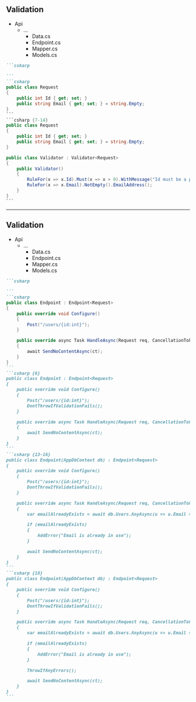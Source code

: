 <h2>Validation</h2>

<div class="endpoint-structure mt-4">
  <ul class="files">
    <li class="view-transition-files">
      <span><ProjectIcon />Api</span>
      <ul>
        <li>
          <span><FolderIcon />...</span>
            <ul>
              <li data-id="data"><span><CsharpIcon />Data.cs</span></li>
              <li data-id="endpoint"><span><CsharpIcon />Endpoint.cs</span></li>
              <li data-id="mapper"><span><CsharpIcon />Mapper.cs</span></li>
              <li data-id="models" v-mark.circle="{ at: 1, color: 'orange', iterations: 1, animationDuration: 350 }"><span><CsharpIcon />Models.cs</span></li>
            </ul>
        </li>
      </ul>
    </li>
  </ul>

````md magic-move { at: 1, maxHeight: '450px' }
```csharp
‎
```
```csharp
public class Request
{
    public int Id { get; set; }
    public string Email { get; set; } = string.Empty;
}
```
```csharp {7-14}
public class Request
{
    public int Id { get; set; }
    public string Email { get; set; } = string.Empty;
}

public class Validator : Validator<Request>
{
    public Validator()
    {
        RuleFor(x => x.Id).Must(x => x > 0).WithMessage("Id must be a positive integer");
        RuleFor(x => x.Email).NotEmpty().EmailAddress();
    }
}
```
````
</div>

<!--
Closely related to model binding, we also get validation straight out of the box with FastEndpoints, using FluentValidation rules.

[click]

Typically this ends up in our `Models` file, although personally I don't find myself a fan of squeezing too many different classes into a single file, but we'll stick to what seems to be the most common pattern in the examples floating around the web.

[click]

Similar to where we had the option to move our endpoint summary outside of the endpoint file, we can just pass the endpoint as a type parameter to a class inheriting from `Validator` and we won't need to manually register this with our DI container.

Validation failures will be returned automatically upon receiving a request that fails validation.

Nice and succinct for the simpler cases, but we can build on this for more complex cases where we need to consider business logic.
-->

---

<h2>Validation</h2>

<div class="endpoint-structure mt-4">
  <ul class="files">
    <li class="view-transition-files">
      <span><ProjectIcon />Api</span>
      <ul>
        <li>
          <span><FolderIcon />...</span>
            <ul>
              <li data-id="data"><span><CsharpIcon />Data.cs</span></li>
              <li data-id="endpoint" v-mark.circle="{ at: 1, color: 'orange', iterations: 1, animationDuration: 350 }"><span><CsharpIcon />Endpoint.cs</span></li>
              <li data-id="mapper"><span><CsharpIcon />Mapper.cs</span></li>
              <li data-id="models"><span><CsharpIcon />Models.cs</span></li>
            </ul>
        </li>
      </ul>
    </li>
  </ul>

````md magic-move { at: 1, maxHeight: '450px' }
```csharp
‎
```
```csharp
public class Endpoint : Endpoint<Request>
{
    public override void Configure()
    {
        Post("/users/{id:int}");
    }

    public override async Task HandleAsync(Request req, CancellationToken ct)
    {
        await SendNoContentAsync(ct);
    }
}
```
```csharp {6}
public class Endpoint : Endpoint<Request>
{
    public override void Configure()
    {
        Post("/users/{id:int}");
        DontThrowIfValidationFails();
    }

    public override async Task HandleAsync(Request req, CancellationToken ct)
    {
        await SendNoContentAsync(ct);
    }
}
```
```csharp {13-16}
public class Endpoint(AppDbContext db) : Endpoint<Request>
{
    public override void Configure()
    {
        Post("/users/{id:int}");
        DontThrowIfValidationFails();
    }

    public override async Task HandleAsync(Request req, CancellationToken ct)
    {
        var emailAlreadyExists = await db.Users.AnyAsync(u => u.Email == req.Email, ct);

        if (emailAlreadyExists)
        {
            AddError("Email is already in use");
        }

        await SendNoContentAsync(ct);
    }
}
```
```csharp {18}
public class Endpoint(AppDbContext db) : Endpoint<Request>
{
    public override void Configure()
    {
        Post("/users/{id:int}");
        DontThrowIfValidationFails();
    }

    public override async Task HandleAsync(Request req, CancellationToken ct)
    {
        var emailAlreadyExists = await db.Users.AnyAsync(u => u.Email == req.Email, ct);

        if (emailAlreadyExists)
        {
            AddError("Email is already in use");
        }

        ThrowIfAnyErrors();

        await SendNoContentAsync(ct);
    }
}
```
````
</div>

<!--
TODO: See if we can stop using rough notation for the file highlight, and then we can collapse this into the previous slide for a smoother transition
-->

<!--
[click] Coming back to our `Endpoint` class, we can tell FastEndpoints to not automatically return a validation failed response by calling `DontThrowIfValidationFails` [click].

Calling `AddError` adds an error to the aggregated list [click], so we can provide a response that contains _all_ of our errors to save on multiple repeat requests to discover new errors.

This alone isn't enough to actually return an error, so while FastEndpoints offers us more explicit ways to return such a failure, the easiest way to prevent further execution of our endpoint logic is to simply call `ThrowIfAnyErrors` [click].

This will interrupt our handler execution and send a response with all of our error details, by default with an easily overriden 400 status code.
-->

